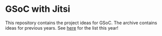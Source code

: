 # GSoC with Jitsi 

This repository contains the project ideas for GSoC. The archive contains ideas for previous years. See [here](2025/README.md) for the list this year!
